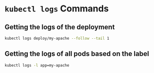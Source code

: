 # `kubectl logs` Commands

## Getting the logs of the deployment

```bash
kubectl logs deploy/my-apache --follow --tail 1
```

## Getting the logs of all pods based on the label

```bash
kubectl logs -l app=my-apache
```
